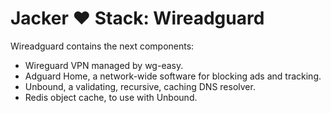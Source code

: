# Jacker :heart: Stack: Wireadguard

Wireadguard contains the next components:

- Wireguard VPN managed by wg-easy.
- Adguard Home, a network-wide software for blocking ads and tracking.
- Unbound, a validating, recursive, caching DNS resolver.
- Redis object cache, to use with Unbound.

